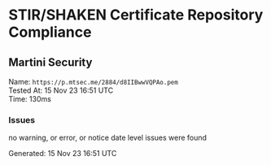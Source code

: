 # STIR/SHAKEN Certificate Repository Compliance

## Martini Security

Name: `https://p.mtsec.me/2884/d8IIBwwVQPAo.pem`\
Tested At: 15 Nov 23 16:51 UTC\
Time: 130ms

### Issues

no warning, or error, or notice date level issues were found

Generated: 15 Nov 23 16:51 UTC